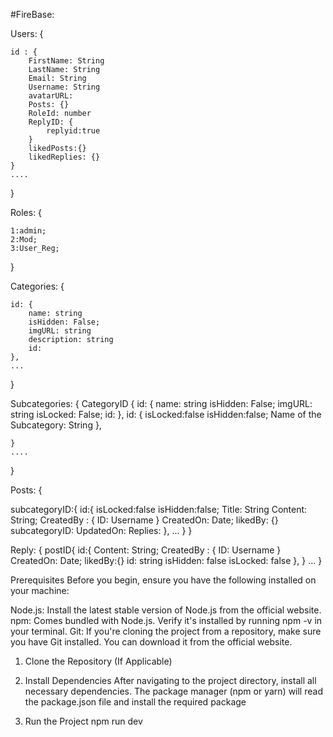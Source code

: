 #FireBase:

Users: {

    id : {
        FirstName: String
        LastName: String
        Email: String
        Username: String
        avatarURL:
        Posts: {}
        RoleId: number
        ReplyID: {
            replyid:true
        }
        likedPosts:{}
        likedReplies: {}
    }
    ....
}

Roles: {

    1:admin;
    2:Mod;
    3:User_Reg;

}

Categories: {

    id: {
        name: string
        isHidden: False;
        imgURL: string
        description: string
        id:
    },
    ...
}

Subcategories: {
    CategoryID
        {
            id: {
                  name: string
                    isHidden: False;
                    imgURL: string
                 isLocked: False;
                    id:
        },
            id: {
                isLocked:false
                isHidden:false;
                Name of the Subcategory: String
        },

    }
    ....
}

Posts: {

subcategoryID:{
    id:{
        isLocked:false
        isHidden:false;
        Title: String
        Content: String;
        CreatedBy : {
            ID: Username
        }
        CreatedOn: Date;
        likedBy: {}
        subcategoryID:
        UpdatedOn:
        Replies:
    },
    ...
    }
}

Reply: {
    postID{
    id:{
        Content: String;
        CreatedBy : {
            ID: Username
        }
        CreatedOn: Date;
        likedBy:{}
        id: string
        isHidden: false
        isLocked: false
    },
    }
    ...
}

Prerequisites
Before you begin, ensure you have the following installed on your machine:

Node.js: Install the latest stable version of Node.js from the official website.
npm: Comes bundled with Node.js. Verify it's installed by running npm -v in your terminal.
Git: If you're cloning the project from a repository, make sure you have Git installed. You can download it from the official website.

1. Clone the Repository (If Applicable)

2. Install Dependencies
After navigating to the project directory, install all necessary dependencies. The package manager (npm or yarn) will read the package.json file and install the required package

3. Run the Project 
npm run dev
